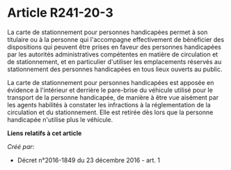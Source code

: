 # Article R241-20-3

La  carte de stationnement pour personnes handicapées permet à son  titulaire ou à la personne qui l'accompagne effectivement
de bénéficier  des dispositions qui peuvent être prises en faveur des personnes  handicapées par les autorités
administratives compétentes en matière de  circulation et de stationnement, et en particulier d'utiliser les  emplacements
réservés au stationnement des personnes handicapées en tous  lieux ouverts au public. 

La carte de  stationnement pour personnes handicapées est apposée en évidence à  l'intérieur et derrière le pare-brise du
véhicule utilisé pour le  transport de la personne handicapée, de manière à être vue aisément par  les agents habilités à
constater les infractions à la réglementation de  la circulation et du stationnement. Elle est retirée dès lors que la
personne handicapée n'utilise plus le véhicule.

**Liens relatifs à cet article**

_Créé par_:

  - Décret n°2016-1849 du 23 décembre 2016 - art. 1
